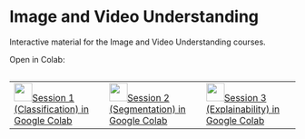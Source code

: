 # Image and Video Understanding
Interactive material for the Image and Video Understanding courses.

Open in Colab:

<table class="tfo-notebook-buttons" align="left">
  <td>
    <a target="_blank" href="https://colab.research.google.com/github/mtwenzel/image-video-understanding/blob/master/Session_1_CNN_Classification.ipynb"><img height="32px" src="https://colab.research.google.com/img/colab_favicon.ico" />Session 1 (Classification) in Google Colab</a>
  </td>
  <td>
    <a target="_blank" href="https://colab.research.google.com/github/mtwenzel/image-video-understanding/blob/master/Session_2_Segmentation.ipynb"><img height="32px" src="https://colab.research.google.com/img/colab_favicon.ico" />Session 2 (Segmentation) in Google Colab</a>
  </td>
  <td>
    <a target="_blank" href="https://colab.research.google.com/github/mtwenzel/image-video-understanding/blob/master/Session_3_Explainable_Models.ipynb"><img height="32px" src="https://colab.research.google.com/img/colab_favicon.ico" />Session 3 (Explainability) in Google Colab</a>
  </td>
</table>
<br>
<br>
<br>
